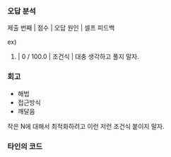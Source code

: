 ### 오답 분석
제출 번째 | 점수 | 오답 원인 | 셀프 피드백

ex)

1. |    0 / 100.0 | 조건식 | 대충 생각하고 풀지 말자.

### 회고
- 해법
- 접근방식
- 깨달음

작은 N에 대해서 최적화하려고 이런 저런 조건식 붙이지 말자.

### 타인의 코드


